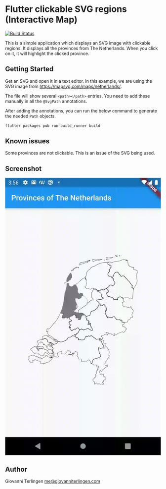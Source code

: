 # Flutter clickable SVG regions (Interactive Map)
[![Build Status](https://travis-ci.com/gi097/flutter_clickable_regions.svg?branch=develop)](https://travis-ci.com/gi097/flutter_clickable_regions)

This is a simple application which displays an SVG image with clickable regions.
It displays all the provinces from The Netherlands. When you click on it, 
it will highlight the clicked province.

## Getting Started
Get an SVG and open it in a text editor. In this example, we are using the SVG image
from https://mapsvg.com/maps/netherlands/.

The file will show several ```<path></path>``` entries. You need to add these manually
in all the `@SvgPath` annotations.

After adding the annotations, you can run the below command to generate the needed
`Path` objects.

```bash
flutter packages pub run build_runner build
```

## Known issues
Some provinces are not clickable. This is an issue of the SVG being used.

## Screenshot
![Screenshot](images/map.gif?raw=true)

## Author
Giovanni Terlingen <me@giovanniterlingen.com>
